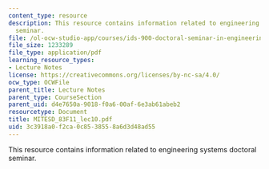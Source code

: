 ```yaml
---
content_type: resource
description: This resource contains information related to engineering systems doctoral
  seminar.
file: /ol-ocw-studio-app/courses/ids-900-doctoral-seminar-in-engineering-systems-fall-2011/3c3918a0f2ca0c8538558a6d3d48ad55_MITESD_83F11_lec10.pdf
file_size: 1233289
file_type: application/pdf
learning_resource_types:
- Lecture Notes
license: https://creativecommons.org/licenses/by-nc-sa/4.0/
ocw_type: OCWFile
parent_title: Lecture Notes
parent_type: CourseSection
parent_uid: d4e7650a-9018-f0a6-00af-6e3ab61abeb2
resourcetype: Document
title: MITESD_83F11_lec10.pdf
uid: 3c3918a0-f2ca-0c85-3855-8a6d3d48ad55
---
```

This resource contains information related to engineering systems doctoral seminar.